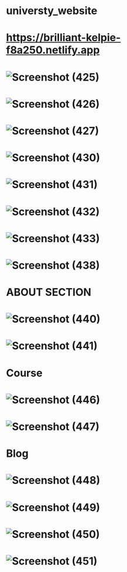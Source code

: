 # universty_website
# https://brilliant-kelpie-f8a250.netlify.app
# ![Screenshot (425)](https://user-images.githubusercontent.com/112082808/226379519-de5b5a2a-45cc-42e3-8747-3de9dec76bb9.png)
# ![Screenshot (426)](https://user-images.githubusercontent.com/112082808/226633532-7f3d14f0-9c72-45d1-9470-3847c5e729e2.png)
# ![Screenshot (427)](https://user-images.githubusercontent.com/112082808/227188520-f30b32ab-eed2-405b-bcac-ed4ab1f5db9f.png)
# ![Screenshot (430)](https://user-images.githubusercontent.com/112082808/227525599-fb49894c-b31b-4cd1-a732-cc280fcd3b8d.png)
# ![Screenshot (431)](https://user-images.githubusercontent.com/112082808/227710849-a0877cc1-0350-4d0d-bcc6-05942d3c7a9d.png)
# ![Screenshot (432)](https://user-images.githubusercontent.com/112082808/227710866-163d7819-1d6d-4cf1-b8a2-cb2a6d3ad9b2.png)
# ![Screenshot (433)](https://user-images.githubusercontent.com/112082808/227710881-481d8008-2726-490b-9e09-d3b9e3681b14.png)
# ![Screenshot (438)](https://user-images.githubusercontent.com/112082808/228553548-41d47752-04b5-40e2-bc85-4891e68f085c.png)
# ABOUT SECTION
# ![Screenshot (440)](https://user-images.githubusercontent.com/112082808/229555127-b636283d-5b4b-49c2-aad0-3da2f87a53c5.png)
# ![Screenshot (441)](https://user-images.githubusercontent.com/112082808/229555370-c209a360-4b59-4547-a051-345e35455385.png)
# Course
# ![Screenshot (446)](https://user-images.githubusercontent.com/112082808/231201137-93c6917b-ea03-44d4-b183-1e0bfddca477.png)
# ![Screenshot (447)](https://user-images.githubusercontent.com/112082808/231201469-26869a87-cbea-4ba2-8627-ad171f91e52c.png)
# Blog
# ![Screenshot (448)](https://user-images.githubusercontent.com/112082808/231502133-245ef01e-b920-486f-92a8-d919bd586384.png)
# ![Screenshot (449)](https://user-images.githubusercontent.com/112082808/231502416-433fd9b8-dd1c-42c6-9447-1ec36656f57d.png)
# ![Screenshot (450)](https://user-images.githubusercontent.com/112082808/232048256-edbe2ea7-31ae-48cf-a85b-01d82cb7e8ee.png)
# ![Screenshot (451)](https://user-images.githubusercontent.com/112082808/232048442-3e75adf9-97df-4d8f-ae6d-70d5f27572c0.png)

